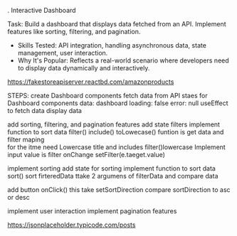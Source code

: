 . Interactive Dashboard

Task: Build a dashboard that displays data fetched from an API. Implement features like sorting, filtering, and pagination.

- Skills Tested: API integration, handling asynchronous data, state management, user interaction.
- Why It's Popular: Reflects a real-world scenario where developers need to display data dynamically and interactively.

https://fakestoreapiserver.reactbd.com/amazonproducts

STEPS:
create Dashboard components
fetch data from API
staes for Dashboard components
data: dashboard
loading: false
error: null
useEffect to fetch data
display data

add sorting, filtering, and pagination features
add state filters
implement function to sort data
filter() include() toLowecase()
funtion is get data and filter maping  
 for the itme need Lowercase title and includes filter()lowercase
Implement input
value is filter
onChange setFilter(e.taeget.value)

implement sorting
add state for sorting
implement function to sort data
sort() sort firteredData ttake 2 argumens of filterData and compare data

add button onClick() this take setSortDirection compare sortDirection to asc or desc

implement user interaction
implement pagination features

https://jsonplaceholder.typicode.com/posts
